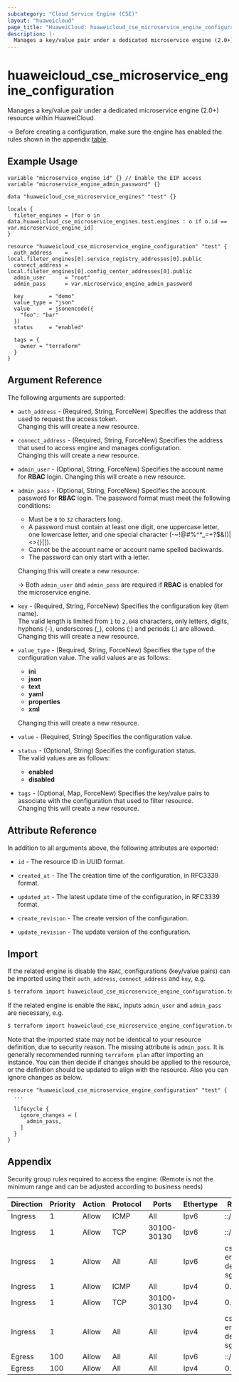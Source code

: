 ```yaml
---
subcategory: "Cloud Service Engine (CSE)"
layout: "huaweicloud"
page_title: "HuaweiCloud: huaweicloud_cse_microservice_engine_configuration"
description: |-
  Manages a key/value pair under a dedicated microservice engine (2.0+) resource within HuaweiCloud.
---
```


# huaweicloud_cse_microservice_engine_configuration

Manages a key/value pair under a dedicated microservice engine (2.0+) resource within HuaweiCloud.

-> Before creating a configuration, make sure the engine has enabled the rules shown in the appendix
   [table](#default_engine_access_rules).

## Example Usage

```hcl
variable "microservice_engine_id" {} // Enable the EIP access
variable "microservice_engine_admin_password" {}

data "huaweicloud_cse_microservice_engines" "test" {}

locals {
  fileter_engines = [for o in data.huaweicloud_cse_microservice_engines.test.engines : o if o.id == var.microservice_engine_id]
}

resource "huaweicloud_cse_microservice_engine_configuration" "test" {
  auth_address    = local.fileter_engines[0].service_registry_addresses[0].public
  connect_address = local.fileter_engines[0].config_center_addresses[0].public
  admin_user      = "root"
  admin_pass      = var.microservice_engine_admin_password

  key        = "demo"
  value_type = "json"
  value      = jsonencode({
    "foo": "bar"
  })
  status     = "enabled"

  tags = {
    owner = "terraform"
  }
}
```

## Argument Reference

The following arguments are supported:

* `auth_address` - (Required, String, ForceNew) Specifies the address that used to request the access token.  
  Changing this will create a new resource.

* `connect_address` - (Required, String, ForceNew) Specifies the address that used to access engine and manages
  configuration.  
  Changing this will create a new resource.

* `admin_user` - (Optional, String, ForceNew) Specifies the account name for **RBAC** login.
  Changing this will create a new resource.

* `admin_pass` - (Optional, String, ForceNew) Specifies the account password for **RBAC** login.
  The password format must meet the following conditions:
  + Must be `8` to `32` characters long.
  + A password must contain at least one digit, one uppercase letter, one lowercase letter, and one special character
    (-~!@#%^*_=+?$&()|<>{}[]).
  + Cannot be the account name or account name spelled backwards.
  + The password can only start with a letter.

  Changing this will create a new resource.

  -> Both `admin_user` and `admin_pass` are required if **RBAC** is enabled for the microservice engine.

* `key` - (Required, String, ForceNew) Specifies the configuration key (item name).  
  The valid length is limited from `1` to `2,048` characters, only letters, digits, hyphens (-), underscores (_),
  colons (:) and periods (.) are allowed.  
  Changing this will create a new resource.

* `value_type` - (Required, String, ForceNew) Specifies the type of the configuration value.
  The valid values are as follows:
  + **ini**
  + **json**
  + **text**
  + **yaml**
  + **properties**
  + **xml**

  Changing this will create a new resource.

* `value` - (Required, String) Specifies the configuration value.

* `status` - (Optional, String) Specifies the configuration status.  
  The valid values are as follows:
  + **enabled**
  + **disabled**

* `tags` - (Optional, Map, ForceNew) Specifies the key/value pairs to associate with the configuration that used to
  filter resource.  
  Changing this will create a new resource.

## Attribute Reference

In addition to all arguments above, the following attributes are exported:

* `id` - The resource ID in UUID format.

* `created_at` - The The creation time of the configuration, in RFC3339 format.

* `updated_at` - The latest update time of the configuration, in RFC3339 format.

* `create_revision` - The create version of the configuration.

* `update_revision` - The update version of the configuration.

## Import

If the related engine is disable the `RBAC`, configurations (key/value pairs) can be imported using their
`auth_address`, `connect_address` and `key`, e.g.

```bash
$ terraform import huaweicloud_cse_microservice_engine_configuration.test <auth_address>/<connect_address>/<key>
```

If the related engine is enable the `RBAC`, inputs `admin_user` and `admin_pass` are necessary, e.g.

```bash
$ terraform import huaweicloud_cse_microservice_engine_configuration.test <auth_address>/<connect_address>/<key>/<admin_user>/<admin_pass>
```

Note that the imported state may not be identical to your resource definition, due to security reason.
The missing attribute is `admin_pass`. It is generally recommended running `terraform plan` after importing an instance.
You can then decide if changes should be applied to the resource, or the definition should be updated to align with the
resource. Also you can ignore changes as below.

```hcl
resource "huaweicloud_cse_microservice_engine_configuration" "test" {
  ...

  lifecycle {
    ignore_changes = [
      admin_pass,
    ]
  }
}
```

## Appendix

<a name="default_engine_access_rules"></a>
Security group rules required to access the engine:
(Remote is not the minimum range and can be adjusted according to business needs)

| Direction | Priority | Action | Protocol | Ports         | Ethertype | Remote                |
| --------- | -------- | ------ | -------- | ------------- | --------- | --------------------- |
| Ingress   | 1        | Allow  | ICMP     | All           | Ipv6      | ::/0                  |
| Ingress   | 1        | Allow  | TCP      | 30100-30130   | Ipv6      | ::/0                  |
| Ingress   | 1        | Allow  | All      | All           | Ipv6      | cse-engine-default-sg |
| Ingress   | 1        | Allow  | ICMP     | All           | Ipv4      | 0.0.0.0/0             |
| Ingress   | 1        | Allow  | TCP      | 30100-30130   | Ipv4      | 0.0.0.0/0             |
| Ingress   | 1        | Allow  | All      | All           | Ipv4      | cse-engine-default-sg |
| Egress    | 100      | Allow  | All      | All           | Ipv6      | ::/0                  |
| Egress    | 100      | Allow  | All      | All           | Ipv4      | 0.0.0.0/0             |
